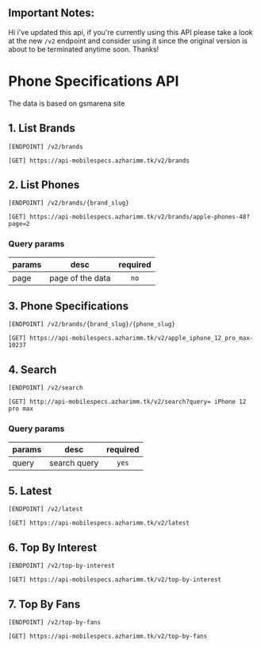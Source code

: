 ## Important Notes:
Hi i've updated this api, if you're currently using this API please take a look at the new `/v2` endpoint and consider using it since the original version is about to be terminated anytime soon. Thanks!

# Phone Specifications API
The data is based on gsmarena site
## 1. List Brands
```
[ENDPOINT] /v2/brands
```
```
[GET] https://api-mobilespecs.azharimm.tk/v2/brands
```

## 2. List Phones
```
[ENDPOINT] /v2/brands/{brand_slug}
```
```
[GET] https://api-mobilespecs.azharimm.tk/v2/brands/apple-phones-48?page=2
```
### Query params
| params        | desc | required |
| --------------- |:---------:|:---------:|
| page | page of the data | `no` |


## 3. Phone Specifications
```
[ENDPOINT] /v2/brands/{brand_slug}/{phone_slug}
```
```
[GET] https://api-mobilespecs.azharimm.tk/v2/apple_iphone_12_pro_max-10237
```

## 4. Search
```
[ENDPOINT] /v2/search
```
```
[GET] http://api-mobilespecs.azharimm.tk/v2/search?query= iPhone 12 pro max
```
### Query params
| params        | desc | required |
| --------------- |:---------:|:---------:|
| query | search query | `yes` |

## 5. Latest
```
[ENDPOINT] /v2/latest
```
```
[GET] https://api-mobilespecs.azharimm.tk/v2/latest
```

## 6. Top By Interest
```
[ENDPOINT] /v2/top-by-interest
```
```
[GET] https://api-mobilespecs.azharimm.tk/v2/top-by-interest
```

## 7. Top By Fans
```
[ENDPOINT] /v2/top-by-fans
```
```
[GET] https://api-mobilespecs.azharimm.tk/v2/top-by-fans
```

